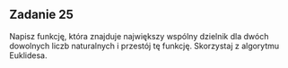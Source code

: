 ## Zadanie 25
Napisz funkcję, która znajduje największy wspólny dzielnik dla dwóch dowolnych liczb naturalnych i przestój tę funkcję. Skorzystaj z algorytmu Euklidesa.